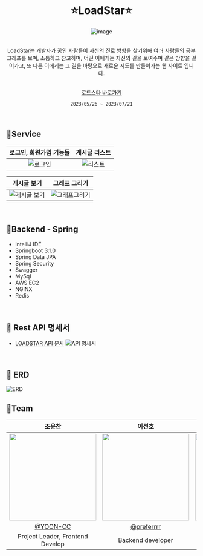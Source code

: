 <div align="center" >

# ⭐LoadStar⭐
![image](https://github.com/YOON-CC/loadstar/assets/87313979/ec4aa70c-059b-40c4-abd4-f46f4c18dd29)

</div>


<div align="center" >
</br>
LoadStar는 개발자가 꿈인 사람들이 자신의 진로 방향을 찾기위해 여러 사람들의 공부 그래프를 보며, 소통하고 참고하며, 어떤 이에게는 자신의 길을 보여주며 같은 방향을 걸어가고, 또 다른 이에게는 그 길을 바탕으로 새로운 지도를 만들어가는 웹 사이트 입니다.

</br>
</br>


[로드스타 바로가기](https://yoon-cc.github.io/loadstar_v2)

`2023/05/26 ~ 2023/07/21`
</div>

</br>

## 🔗Service
<div align="center" >

| 로그인, 회원가입 기능들 | 게시글 리스트 |
|:--------------:|:---------------:|
| ![로그인](https://github.com/YOON-CC/loadstar/assets/87313979/7f2aeaf1-a94e-40ce-9bf6-cac30e55ce83) | ![리스트](https://github.com/YOON-CC/loadstar/assets/87313979/a0cb16f9-5163-4e52-bf04-fb7df294a56f) |

| 게시글 보기 | 그래프 그리기|
|:---------------:|:---------------:|
| ![게시글 보기](https://github.com/YOON-CC/loadstar/assets/87313979/3bc994a8-531a-4b1b-ba3f-202e8f0c6155) | ![그래프그리기](https://github.com/YOON-CC/loadstar/assets/87313979/27c01030-5c3e-43a6-94ac-9a93fed88502) |

</div>

</br>


## 🔗Backend - Spring
- IntelliJ IDE
- Springboot 3.1.0
- Spring Data JPA
- Spring Security
- Swagger
- MySql
- AWS EC2
- NGINX
- Redis


</br>

## :link: Rest API 명세서
* [LOADSTAR API 문서](https://docs.google.com/spreadsheets/d/1zNMbE5-97dbYUMXMaAt4ehp7-XVktkDqHnT658MP_u4/edit?pli=1#gid=0)
![API 명세서](https://github.com/preferrrr/LOADSTAR_SERVER/assets/99793526/700fa76a-99a6-4bda-988f-3f56d091c183)

</br>

## :link: ERD
![ERD](https://github.com/preferrrr/LOADSTAR_SERVER/assets/99793526/95662784-005c-4a80-8ccb-702acbb28a2e)
</br>
## 🔗Team
<div align="center" >


 
|조윤찬|이선호|강서연|
|:---:|:---:|:---:|
|<img width="230px" src="https://avatars.githubusercontent.com/u/87313979?v=4"/>|<img width="230px" src="https://avatars.githubusercontent.com/u/99793526?v=4" /> |<img width="230px" src="https://avatars.githubusercontent.com/u/101854418?v=4"/>|
|[@YOON-CC](https://github.com/YOON-CC)|[@preferrrr](https://github.com/preferrrr)|[@ddogong](https://github.com/ddogong)|
|Project Leader, Frontend Develop| Backend developer | Project Manager |

</div>

</br>
